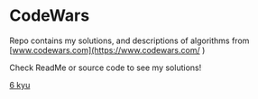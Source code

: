 # CodeWars

Repo contains my solutions, and descriptions of algorithms from [www.codewars.com](https://www.codewars.com/ )

Check ReadMe or source code to see my solutions! 

[6 kyu](https://github.com/krzysztofbogusz91/CodeWars/tree/master/CodeWars%20-%20Kata%20-%206%20kyu)
